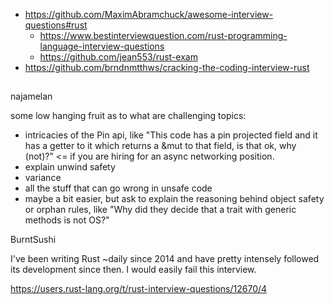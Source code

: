 - https://github.com/MaximAbramchuck/awesome-interview-questions#rust
  - https://www.bestinterviewquestion.com/rust-programming-language-interview-questions
  - https://github.com/jean553/rust-exam
- https://github.com/brndnmtthws/cracking-the-coding-interview-rust

##

najamelan

some low hanging fruit as to what are challenging topics:
- intricacies of the Pin api, like "This code has a pin projected field and it has a getter to it which returns a &mut to that field, is that ok, why (not)?" <= if you are hiring for an async networking position.
- explain unwind safety
- variance
- all the stuff that can go wrong in unsafe code
- maybe a bit easier, but ask to explain the reasoning behind object safety or orphan rules, like "Why did they decide that a trait with generic methods is not OS?"

BurntSushi

I've been writing Rust ~daily since 2014 and have pretty intensely followed its development since then. I would easily fail this interview.

https://users.rust-lang.org/t/rust-interview-questions/12670/4

